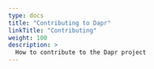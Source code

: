 ```yaml
---
type: docs
title: "Contributing to Dapr"
linkTitle: "Contributing"
weight: 100
description: >
  How to contribute to the Dapr project
---
```

